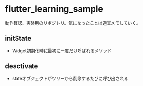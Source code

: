 # flutter_learning_sample

動作確認、実験用のリポジトリ。気になったことは適宜メモしていく。

## initState
- Widget初期化時に最初に一度だけ呼ばれるメソッド

## deactivate
- stateオブジェクトがツリーから削除するたびに呼び出される
